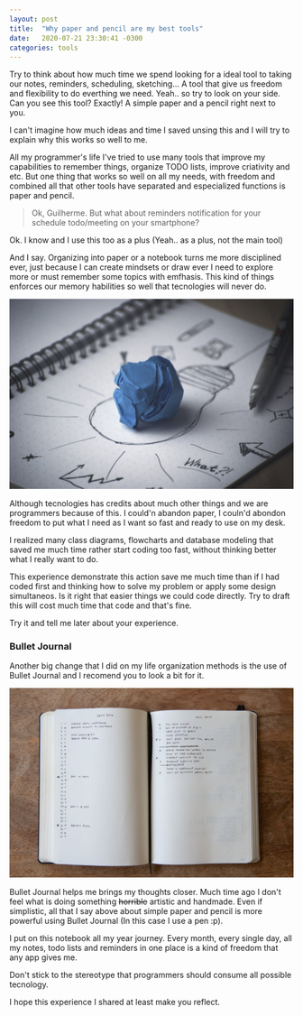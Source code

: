 ```yaml
---
layout: post
title:  "Why paper and pencil are my best tools"
date:   2020-07-21 23:30:41 -0300
categories: tools
---
```

Try to think about how much time we spend looking for a ideal tool to taking our notes, reminders, scheduling, sketching... A tool that give us freedom and flexibility to do everthing we need.
Yeah.. so try to look on your side. Can you see this tool? Exactly! A simple paper and a pencil right next to you.

I can't imagine how much ideas and time I saved unsing this and I will try to explain why this works so well to me.

All my programmer's life I've tried to use many tools that improve my capabilities to remember things, organize TODO lists, improve criativity and etc.
But one thing that works so well on all my needs, with freedom and combined all that other tools have separated and especialized functions is paper and pencil.

> Ok, Guilherme. But what about reminders notification for your schedule todo/meeting on your smartphone?

Ok. I know and I use this too as a plus (Yeah.. as a plus, not the main tool)

And I say. Organizing into paper or a notebook turns me more disciplined ever, just because I can create mindsets or draw ever I need to explore more or must remember some topics with emfhasis. This kind of things enforces our memory habilities so well that tecnologies will never do.

![image](/assets/images/creativity-paper-1280.jpg)

Although tecnologies has credits about much other things and we are programmers because of this. I could'n abandon paper, I couln'd abondon freedom to put what I need as I want so fast and ready to use on my desk.

I realized many class diagrams, flowcharts and database modeling that saved me much time rather start coding too fast, without thinking better what I really want to do.

This experience demonstrate this action save me much time than if I had coded first and thinking how to solve my problem or apply some design simultaneos. Is it right that easier things we could code directly. Try to draft this will cost much time that code and that's fine.

Try it and tell me later about your experience.

### Bullet Journal

Another big change that I did on my life organization methods is the use of Bullet Journal and I recomend you to look a bit for it.

![image](/assets/images/bulletjournal.png)

Bullet Journal helps me brings my thoughts closer. Much time ago I don't feel what is doing something ~~horrible~~ artistic and handmade. Even if simplistic, all that I say above about simple paper and pencil is more powerful using Bullet Journal (In this case I use a pen :p).

I put on this notebook all my year journey. Every month, every single day, all my notes, todo lists and reminders in one place is a kind of freedom
that any app gives me.

Don't stick to the stereotype that programmers should consume all possible tecnology.

I hope this experience I shared at least make you reflect.
